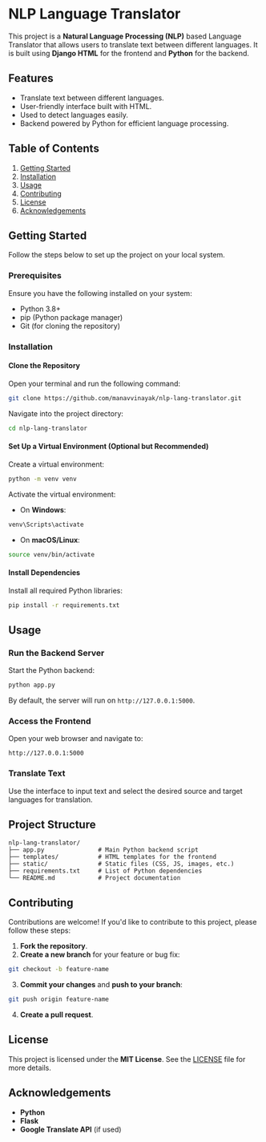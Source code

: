 
# NLP Language Translator

This project is a **Natural Language Processing (NLP)** based Language Translator that allows users to translate text between different languages. It is built using **Django HTML** for the frontend and **Python** for the backend.

## Features
- Translate text between different languages.
- User-friendly interface built with HTML.
- Used to detect languages easily.
- Backend powered by Python for efficient language processing.

## Table of Contents
1. [Getting Started](#getting-started)
2. [Installation](#installation)
3. [Usage](#usage)
4. [Contributing](#contributing)
5. [License](#license)
6. [Acknowledgements](#acknowledgements)

## Getting Started

Follow the steps below to set up the project on your local system.

### Prerequisites
Ensure you have the following installed on your system:
- Python 3.8+
- pip (Python package manager)
- Git (for cloning the repository)

### Installation

#### Clone the Repository
Open your terminal and run the following command:

```bash
git clone https://github.com/manavvinayak/nlp-lang-translator.git
```

Navigate into the project directory:

```bash
cd nlp-lang-translator
```

#### Set Up a Virtual Environment (Optional but Recommended)
Create a virtual environment:

```bash
python -m venv venv
```

Activate the virtual environment:

- On **Windows**:

```bash
venv\Scripts\activate
```

- On **macOS/Linux**:

```bash
source venv/bin/activate
```

#### Install Dependencies
Install all required Python libraries:

```bash
pip install -r requirements.txt
```

## Usage

### Run the Backend Server
Start the Python backend:

```bash
python app.py
```

By default, the server will run on `http://127.0.0.1:5000`.

### Access the Frontend
Open your web browser and navigate to:

```
http://127.0.0.1:5000
```

### Translate Text
Use the interface to input text and select the desired source and target languages for translation.

## Project Structure

```
nlp-lang-translator/
├── app.py               # Main Python backend script
├── templates/           # HTML templates for the frontend
├── static/              # Static files (CSS, JS, images, etc.)
├── requirements.txt     # List of Python dependencies
└── README.md            # Project documentation
```

## Contributing

Contributions are welcome! If you'd like to contribute to this project, please follow these steps:

1. **Fork the repository**.
2. **Create a new branch** for your feature or bug fix:

```bash
git checkout -b feature-name
```

3. **Commit your changes** and **push to your branch**:

```bash
git push origin feature-name
```

4. **Create a pull request**.

## License

This project is licensed under the **MIT License**. See the [LICENSE](LICENSE) file for more details.

## Acknowledgements

- **Python**
- **Flask**
- **Google Translate API** (if used)
```



